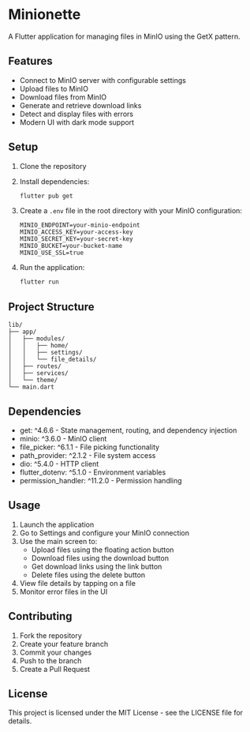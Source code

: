 # Minionette

A Flutter application for managing files in MinIO using the GetX pattern.

## Features

- Connect to MinIO server with configurable settings
- Upload files to MinIO
- Download files from MinIO
- Generate and retrieve download links
- Detect and display files with errors
- Modern UI with dark mode support

## Setup

1. Clone the repository
2. Install dependencies:
   ```bash
   flutter pub get
   ```

3. Create a `.env` file in the root directory with your MinIO configuration:
   ```
   MINIO_ENDPOINT=your-minio-endpoint
   MINIO_ACCESS_KEY=your-access-key
   MINIO_SECRET_KEY=your-secret-key
   MINIO_BUCKET=your-bucket-name
   MINIO_USE_SSL=true
   ```

4. Run the application:
   ```bash
   flutter run
   ```

## Project Structure

```
lib/
├── app/
│   ├── modules/
│   │   ├── home/
│   │   ├── settings/
│   │   └── file_details/
│   ├── routes/
│   ├── services/
│   └── theme/
└── main.dart
```

## Dependencies

- get: ^4.6.6 - State management, routing, and dependency injection
- minio: ^3.6.0 - MinIO client
- file_picker: ^6.1.1 - File picking functionality
- path_provider: ^2.1.2 - File system access
- dio: ^5.4.0 - HTTP client
- flutter_dotenv: ^5.1.0 - Environment variables
- permission_handler: ^11.2.0 - Permission handling

## Usage

1. Launch the application
2. Go to Settings and configure your MinIO connection
3. Use the main screen to:
   - Upload files using the floating action button
   - Download files using the download button
   - Get download links using the link button
   - Delete files using the delete button
4. View file details by tapping on a file
5. Monitor error files in the UI

## Contributing

1. Fork the repository
2. Create your feature branch
3. Commit your changes
4. Push to the branch
5. Create a Pull Request

## License

This project is licensed under the MIT License - see the LICENSE file for details.
